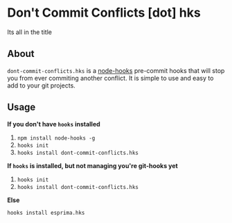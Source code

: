 # Don't Commit Conflicts [dot] hks

Its all in the title

## About

`dont-commit-conflicts.hks` is a [node-hooks](https://npmjs.org/package/node-hooks) pre-commit hooks that will stop you from ever commiting another conflict. It is simple to use and easy to add to your git projects.

## Usage

**If you don't have `hooks` installed**

1. `npm install node-hooks -g`
2. `hooks init`
3. `hooks install dont-commit-conflicts.hks`

**If `hooks` is installed, but not managing you're git-hooks yet**

1. `hooks init`
2. `hooks install dont-commit-conflicts.hks`

**Else**

`hooks install esprima.hks`